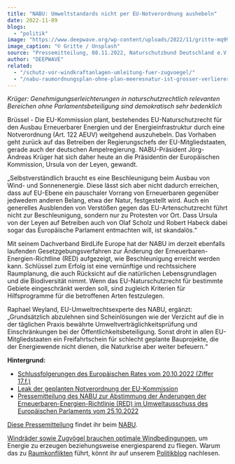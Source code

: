 ```yaml
---
title: "NABU: Umweltstandards nicht per EU-Notverordnung aushebeln"
date: 2022-11-09
blogs: 
  - "politik"
image: "https://www.deepwave.org/wp-content/uploads/2022/11/gritte-mq99XbkN_d4-unsplash-scaled.jpg"
image_caption: "© Gritte / Unsplash"
source: "Pressemitteilung, 08.11.2022, Naturschutzbund Deutschland e.V."
author: "DEEPWAVE"
related: 
  - "/schutz-vor-windkraftanlagen-umleitung-fuer-zugvoegel/"
  - "/nabu-raumordnungsplan-ohne-plan-meeresnatur-ist-grosser-verlierer/"
---
```


_Krüger: Genehmigungserleichterungen in naturschutzrechtlich relevanten Bereichen ohne Parlamentsbeteiligung sind demokratisch sehr bedenklich_

Brüssel - Die EU-Kommission plant, bestehendes EU-Naturschutzrecht für den Ausbau Erneuerbarer Energien und der Energieinfrastruktur durch eine Notverordnung (Art. 122 AEUV) weitgehend auszuhebeln. Das Vorhaben geht zurück auf das Betreiben der Regierungschefs der EU-Mitgliedstaaten, gerade auch der deutschen Ampelregierung.  NABU-Präsident Jörg-Andreas Krüger hat sich daher heute an die Präsidentin der Europäischen Kommission, Ursula von der Leyen, gewandt.

„Selbstverständlich braucht es eine Beschleunigung beim Ausbau von Wind- und Sonnenenergie. Diese lässt sich aber nicht dadurch erreichen, dass auf EU-Ebene ein pauschaler Vorrang von Erneuerbaren gegenüber jedwedem anderen Belang, etwa der Natur, festgestellt wird. Auch ein generelles Ausblenden von Verstößen gegen das EU-Artenschutzrecht führt nicht zur Beschleunigung, sondern nur zu Protesten vor Ort. Dass Ursula von der Leyen auf Betreiben auch von Olaf Scholz und Robert Habeck dabei sogar das Europäische Parlament entmachten will, ist skandalös.“

Mit seinem Dachverband BirdLife Europe hat der NABU im derzeit ebenfalls laufenden Gesetzgebungsverfahren zur Änderung der Erneuerbaren-Energien-Richtline (RED) aufgezeigt, wie Beschleunigung erreicht werden kann. Schlüssel zum Erfolg ist eine vernünftige und rechtssichere Raumplanung, die auch Rücksicht auf die natürlichen Lebensgrundlagen und die Biodiversität nimmt. Wenn das EU-Naturschutzrecht für bestimmte Gebiete eingeschränkt werden soll, sind zugleich Kriterien für Hilfsprogramme für die betroffenen Arten festzulegen.

Raphael Weyland, EU-Umweltrechtsexperte des NABU, ergänzt: „Grundsätzlich abzulehnen sind Scheinlösungen wie der Verzicht auf die in der täglichen Praxis bewährte Umweltverträglichkeitsprüfung und Einschränkungen bei der Öffentlichkeitsbeteiligung. Sonst droht in allen EU-Mitgliedstaaten ein Freifahrtschein für schlecht geplante Bauprojekte, die der Energiewende nicht dienen, die Naturkrise aber weiter befeuern.“

**Hintergrund:**

- [Schlussfolgerungen des Europäischen Rates vom 20.10.2022 (Ziffer 17.f.)](https://www.consilium.europa.eu/en/press/press-releases/2022/10/21/european-council-conclusions-on-energy-and-economy-20-october-2022/)
- [Leak der geplanten Notverordnung der EU-Kommission](https://twitter.com/AnnaHbrt/status/1589536615915229184)
- [Pressemitteilung des NABU zur Abstimmung der Änderungen der Erneuerbaren-Energien-Richtlinie (RED) im Umweltausschuss des Europäischen Parlaments vom 25.10.2022](https://www.nabu.de/presse/pressemitteilungen/index.php?popup=true&show=35852&db=presseservice)

[Diese Pressemitteilung](https://www.nabu.de/modules/presseservice/index.php?popup=true&db=presseservice&show=35952) findet ihr beim [NABU](https://www.nabu.de/).

[Windräder sowie Zugvögel brauchen optimale Windbedingungen](https://www.deepwave.org/schutz-vor-windkraftanlagen-umleitung-fuer-zugvoegel/), um Energie zu erzeugen beziehungsweise energiesparend zu fliegen. Warum das zu [Raumkonflikten](https://www.deepwave.org/nabu-raumordnungsplan-ohne-plan-meeresnatur-ist-grosser-verlierer/) führt, könnt ihr auf unserem [Politikblog](https://www.deepwave.org/blogs/politik/) nachlesen.
